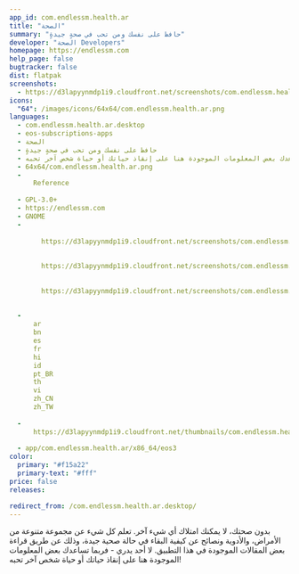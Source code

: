 ```yaml
---
app_id: com.endlessm.health.ar
title: "الصحة"
summary: "حافظ على نفسك ومن تحب في صحةٍ جيدةٍ"
developer: "الصحة Developers"
homepage: https://endlessm.com
help_page: false
bugtracker: false
dist: flatpak
screenshots:
  - https://d3lapyynmdp1i9.cloudfront.net/screenshots/com.endlessm.health.ar/C/com.endlessm.health.ar-screenshot1.jpg
icons:
  "64": /images/icons/64x64/com.endlessm.health.ar.png
languages:
  - com.endlessm.health.ar.desktop
  - eos-subscriptions-apps
  - الصحة
  - حافظ على نفسك ومن تحب في صحةٍ جيدةٍ
  - بدون صحتك، لا يمكنك امتلاك أي شيء آخر. تعلم كل شيء عن مجموعة متنوعة من الأمراض، والأدوية ونصائح عن كيفية البقاء في حالة صحية جيدة، وذلك عن طريق قراءة بعض المقالات الموجودة في هذا التطبيق. لا أحد يدري - فربما تساعدك بعض المعلومات الموجودة هنا على إنقاذ حياتك أو حياة شخص آخر تحبه!
  - 64x64/com.endlessm.health.ar.png
  - 
      Reference
    
  - GPL-3.0+
  - https://endlessm.com
  - GNOME
  - 
      
        https://d3lapyynmdp1i9.cloudfront.net/screenshots/com.endlessm.health.ar/C/com.endlessm.health.ar-screenshot1.jpg
      
      
        https://d3lapyynmdp1i9.cloudfront.net/screenshots/com.endlessm.health.ar/C/com.endlessm.health.ar-screenshot2.jpg
      
      
        https://d3lapyynmdp1i9.cloudfront.net/screenshots/com.endlessm.health.ar/C/com.endlessm.health.ar-screenshot3.jpg
      
    
  - 
      ar
      bn
      es
      fr
      hi
      id
      pt_BR
      th
      vi
      zh_CN
      zh_TW
    
  - 
      https://d3lapyynmdp1i9.cloudfront.net/thumbnails/com.endlessm.health.ar/com.endlessm.health.ar-thumb.jpg
    
  - app/com.endlessm.health.ar/x86_64/eos3
color:
  primary: "#f15a22"
  primary-text: "#fff"
price: false
releases:

redirect_from: /com.endlessm.health.ar.desktop/
---
```


<p>بدون صحتك، لا يمكنك امتلاك أي شيء آخر. تعلم كل شيء عن مجموعة متنوعة من الأمراض، والأدوية ونصائح عن كيفية البقاء في حالة صحية جيدة، وذلك عن طريق قراءة بعض المقالات الموجودة في هذا التطبيق. لا أحد يدري - فربما تساعدك بعض المعلومات الموجودة هنا على إنقاذ حياتك أو حياة شخص آخر تحبه!</p>